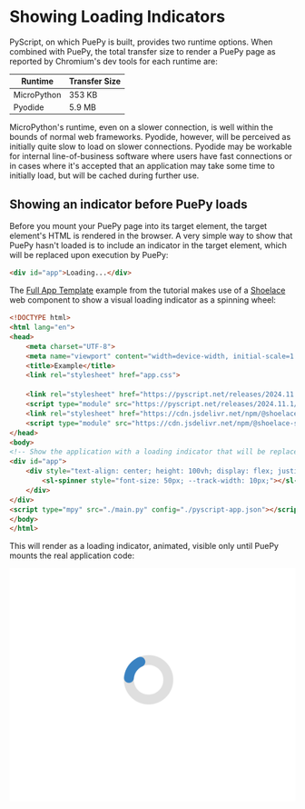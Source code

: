 # Showing Loading Indicators

PyScript, on which PuePy is built, provides two runtime options. When combined with PuePy, the total transfer size to
render a PuePy page as reported by Chromium's dev tools for each runtime are:

| Runtime     | Transfer Size |
|-------------|---------------|
| MicroPython | 353 KB        |
| Pyodide     | 5.9 MB        |

MicroPython's runtime, even on a slower connection, is well within the bounds of normal web frameworks. Pyodide,
however, will be perceived as initially quite slow to load on slower connections. Pyodide may be workable for internal
line-of-business software where users have fast connections or in cases where it's accepted that an application may
take some time to initially load, but will be cached during further use.

## Showing an indicator before PuePy loads

Before you mount your PuePy page into its target element, the target element's HTML is rendered in the browser. A
very simple way to show that PuePy hasn't loaded is to include an indicator in the target element, which will be
replaced upon execution by PuePy:

```html
<div id="app">Loading...</div>
```
 
The [Full App Template](../tutorial/10-full-app.md) example from the tutorial makes use of a
[Shoelace](https://shoelace.style) web component to show a visual loading indicator as a spinning wheel:

```html
<!DOCTYPE html>
<html lang="en">
<head>
    <meta charset="UTF-8">
    <meta name="viewport" content="width=device-width, initial-scale=1.0">
    <title>Example</title>
    <link rel="stylesheet" href="app.css">

    <link rel="stylesheet" href="https://pyscript.net/releases/2024.11.1/core.css">
    <script type="module" src="https://pyscript.net/releases/2024.11.1/core.js"></script>
    <link rel="stylesheet" href="https://cdn.jsdelivr.net/npm/@shoelace-style/shoelace@2.15.1/cdn/themes/light.css"/>
    <script type="module" src="https://cdn.jsdelivr.net/npm/@shoelace-style/shoelace@2.15.1/cdn/shoelace.js"></script>
</head>
<body>
<!-- Show the application with a loading indicator that will be replaced later -->
<div id="app">
    <div style="text-align: center; height: 100vh; display: flex; justify-content: center; align-items: center;">
        <sl-spinner style="font-size: 50px; --track-width: 10px;"></sl-spinner>
    </div>
</div>
<script type="mpy" src="./main.py" config="./pyscript-app.json"></script>
</body>
</html>
```

This will render as a loading indicator, animated, visible only until PuePy mounts the real application code:

![Loading indicator screenshot](../images/loading-indicator.png)


